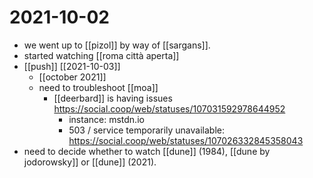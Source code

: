 # 2021-10-02

- we went up to [[pizol]] by way of [[sargans]].
- started watching [[roma città aperta]]
- [[push]] [[2021-10-03]]
  - [[october 2021]]
  - need to troubleshoot [[moa]]
    - [[deerbard]] is having issues https://social.coop/web/statuses/107031592978644952
      - instance: mstdn.io
      - 503 / service temporarily unavailable: https://social.coop/web/statuses/107026332845358043
- need to decide whether to watch [[dune]] (1984), [[dune by jodorowsky]] or [[dune]] (2021).